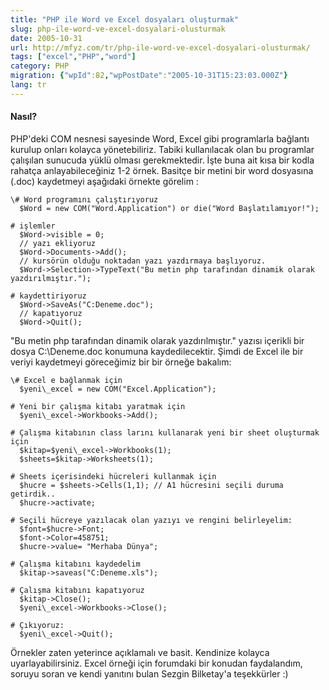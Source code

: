 ```yaml
---
title: "PHP ile Word ve Excel dosyaları oluşturmak"
slug: php-ile-word-ve-excel-dosyalari-olusturmak
date: 2005-10-31
url: http://mfyz.com/tr/php-ile-word-ve-excel-dosyalari-olusturmak/
tags: ["excel","PHP","word"]
category: PHP
migration: {"wpId":82,"wpPostDate":"2005-10-31T15:23:03.000Z"}
lang: tr
---
```


#### Nasıl?

PHP'deki COM nesnesi sayesinde Word, Excel gibi programlarla bağlantı kurulup onları kolayca yönetebiliriz. Tabiki kullanılacak olan bu programlar çalışılan sunucuda yüklü olması gerekmektedir. İşte buna ait kısa bir kodla rahatça anlayabileceğiniz 1-2 örnek. Basitçe bir metini bir word dosyasına (.doc) kaydetmeyi aşağıdaki örnekte görelim :
```
\# Word programını çalıştırıyoruz
  $Word = new COM("Word.Application") or die("Word Başlatılamıyor!");

# işlemler
  $Word->visible = 0;
  // yazı ekliyoruz
  $Word->Documents->Add();
  // kursörün olduğu noktadan yazı yazdırmaya başlıyoruz.
  $Word->Selection->TypeText("Bu metin php tarafından dinamik olarak yazdırılmıştır.");

# kaydettiriyoruz
  $Word->SaveAs("C:Deneme.doc");
  // kapatıyoruz
  $Word->Quit();

```
"Bu metin php tarafından dinamik olarak yazdırılmıştır." yazısı içerikli bir dosya C:\\Deneme.doc konumuna kaydedilecektir. Şimdi de Excel ile bir veriyi kaydetmeyi göreceğimiz bir bir örneğe bakalım:
```
\# Excel e bağlanmak için
  $yeni\_excel = new COM("Excel.Application");

# Yeni bir çalışma kitabı yaratmak için
  $yeni\_excel->Workbooks->Add();

# Çalışma kitabının class larını kullanarak yeni bir sheet oluşturmak için
  $kitap=$yeni\_excel->Workbooks(1);
  $sheets=$kitap->Worksheets(1);

# Sheets içerisindeki hücreleri kullanmak için
  $hucre = $sheets->Cells(1,1); // A1 hücresini seçili duruma getirdik..
  $hucre->activate;

# Seçili hücreye yazılacak olan yazıyı ve rengini belirleyelim:
  $font=$hucre->Font;
  $font->Color=458751;
  $hucre->value= "Merhaba Dünya";   

# Çalışma kitabını kaydedelim
  $kitap->saveas("C:Deneme.xls");

# Çalışma kitabını kapatıyoruz
  $kitap->Close();
  $yeni\_excel->Workbooks->Close();

# Çıkıyoruz:
  $yeni\_excel->Quit();

```
Örnekler zaten yeterince açıklamalı ve basit. Kendinize kolayca uyarlayabilirsiniz. Excel örneği için forumdaki bir konudan faydalandım, soruyu soran ve kendi yanıtını bulan Sezgin Bilketay'a teşekkürler :)